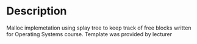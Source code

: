 ﻿# Description

Malloc implemetation using splay tree to keep track of free blocks written for Operating Systems course.
Template was provided by lecturer
